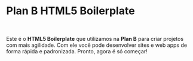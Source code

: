 # Plan B HTML5 Boilerplate

<br/>


Este é o **HTML5 Boilerplate** que utilizamos na **Plan B** para criar projetos com mais agilidade. Com ele você pode desenvolver sites e web apps de forma rápida e padronizada. Pronto, agora é só começar!
